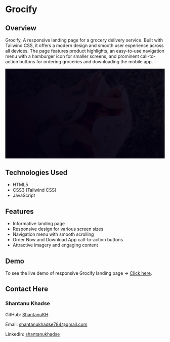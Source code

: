 # Grocify

## Overview

Grocify, A responsive landing page for a grocery delivery service. Built with Tailwind CSS, it offers a modern design and smooth user experience across all devices. The page features product highlights, an easy-to-use navigation menu with a hamburger icon for smaller screens, and prominent call-to-action buttons for ordering groceries and downloading the mobile app.

![Grocify Landing Page](grocify_img/Image.png)

## Technologies Used

- HTML5
- CSS3 (Tailwind CSS)
- JavaScript


## Features

- Informative landing page
- Responsive design for various screen sizes
- Navigation menu with smooth scrolling
- Order Now and Download App call-to-action buttons
- Attractive imagery and engaging content

## Demo

To see the live demo of responsive Grocify landing page -> [Click here](https://shantanukh.github.io/Grocify/).


## Contact Here


   ### Shantanu Khadse
  
  GitHub: [ShantanuKH](https://github.com/ShantanuKH)
  
  Email: shantanukhadse784@gmail.com  
  
  LinkedIn: [shantanukhadse](https://www.linkedin.com/in/shantanu-khadse-a62585230/)

